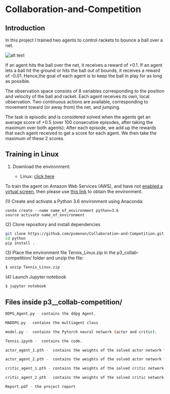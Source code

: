 # Collaboration-and-Competition

## Introduction

In this project I trained two agents to control rackets to bounce a ball over a net.

![alt text](https://user-images.githubusercontent.com/10624937/42135623-e770e354-7d12-11e8-998d-29fc74429ca2.gif)

If an agent hits the ball over the net, it receives a reward of +0.1. If an agent lets a ball hit the ground or hits the ball out of bounds, it receives a reward of -0.01. Hence,the goal of each agent is to keep the ball in play for as long as possible.

The observation space consists of 8 variables corresponding to the position and velocity of the ball and racket. Each agent receives its own, local observation. Two continuous actions are available, corresponding to movement toward (or away from) the net, and jumping.

The task is episodic and is considered solved when the agents get an average score of +0.5 (over 100 consecutive episodes, after taking the maximum over both agents): After each episode, we add up the rewards that each agent received to get a score for each agent. We then take the maximum of these 2 scores.

## Training in Linux

1. Download the environment:  

    - Linux: [click here](https://s3-us-west-1.amazonaws.com/udacity-drlnd/P3/Tennis/Tennis_Linux.zip)
    
To train the agent on Amazon Web Services (AWS), and have not [enabled a virtual screen](https://github.com/Unity-Technologies/ml-agents/blob/master/docs/Training-on-Amazon-Web-Service.md), then please use [this link](https://s3-us-west-1.amazonaws.com/udacity-drlnd/P3/Tennis/Tennis_Linux_NoVis.zip) to obtain the environment.

(1) Create and activate a Python 3.6 environment using Anaconda:
   
   	conda create --name name_of_environment python=3.6
	source activate name_of_environment

(2) Clone repository and install dependencies

```bash
git clone https://github.com/psmenon/Collaboration-and-Competition.git
cd python
pip install .
```

(3) Place the environment file Tennis_Linux.zip in the p3_collab-competition/ folder and unzip the file:

```bash
$ unzip Tennis_Linux.zip
```

(4)  Launch Jupyter notebook

```bash
$ jupyter notebook
```
## Files inside p3__collab-competition/

```bash
DDPG_Agent.py - contains the ddpg Agent.

MADDPG.py - contains the multiagent class

model.py -  contains the Pytorch neural network (actor and critic).

Tennis.ipynb -  contains the code.

actor_agent_1.pth -  contains the weights of the solved actor network for agent 1

actor_agent_2.pth -  contains the weights of the solved actor network for agent 2

critic_agent_1.pth - contains the weights of the solved critic network for agent 1

critic_agent_2.pth - contains the weights of the solved critic network for agent 2

Report.pdf - the project report
```



